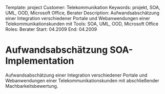Template: project
Customer: Telekommunikation
Keywords: projekt, SOA, UML, OOD, Microsoft Office, Berater
Description: Aufwandsabschätzung einer Integration verschiedener Portale und Webanwendungen einer Telekommunikationskunden mit
Tools: SOA, UML, OOD, Microsoft Office
Roles: Berater
Start: 04.2009
End: 04.2009

# Aufwandsabschätzung SOA-Implementation

Aufwandsabschätzung einer Integration verschiedener Portale und Webanwendungen einer Telekommunikationskunden mit abschließender Machbarkeitsbewertung.


